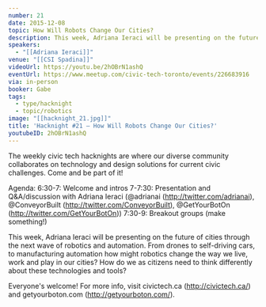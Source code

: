 ```yaml
---
number: 21
date: 2015-12-08
topic: How Will Robots Change Our Cities?
description: This week, Adriana Ieraci will be presenting on the future of cities through the next wave of robotics and automation. From drones to self-driving cars, to manufacturing automation how might robotics change the way we live, work and play in our cities? How do we as citizens need to think differently about these technologies and tools?
speakers:
  - "[[Adriana Ieraci]]"
venue: "[[CSI Spadina]]"
videoUrl: https://youtu.be/2hOBrN1ashQ
eventUrl: https://www.meetup.com/civic-tech-toronto/events/226683916
via: in-person
booker: Gabe
tags:
  - type/hacknight
  - topic/robotics
image: "[[hacknight_21.jpg]]"
title: 'Hacknight #21 – How Will Robots Change Our Cities?'
youtubeID: 2hOBrN1ashQ
---
```

The weekly civic tech hacknights are where our diverse community collaborates on technology and design solutions for current civic challenges. Come and be part of it!

Agenda:
6:30-7: Welcome and intros
7-7:30: Presentation and Q&A/discussion with Adriana Ieraci (@adrianai (http://twitter.com/adrianai), @ConveyorBuilt (http://twitter.com/ConveyorBuilt), @GetYourBotOn (http://twitter.com/GetYourBotOn))
7:30-9: Breakout groups (make something!)

This week, Adriana Ieraci will be presenting on the future of cities through the next wave of robotics and automation. From drones to self-driving cars, to manufacturing automation how might robotics change the way we live, work and play in our cities? How do we as citizens need to think differently about these technologies and tools?

Everyone's welcome! For more info, visit civictech.ca (http://civictech.ca/) and getyourboton.com (http://getyourboton.com/).